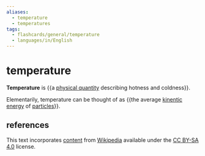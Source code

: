 ```yaml
---
aliases:
  - temperature
  - temperatures
tags:
  - flashcards/general/temperature
  - languages/in/English
---
```


# temperature

__Temperature__ is {{a [physical quantity](physical%20quantity.md) describing hotness and coldness}}. <!--SR:!2024-03-28,225,270-->

Elementarily, temperature can be thought of as {{the average [kinentic energy](kinentic%20energy.md) of [particles](particle.md)}}. <!--SR:!2024-02-29,226,310-->

## references

This text incorporates [content](https://en.wikipedia.org/wiki/temperature) from [Wikipedia](Wikipedia.md) available under the [CC BY-SA 4.0](https://creativecommons.org/licenses/by-sa/4.0/) license.
